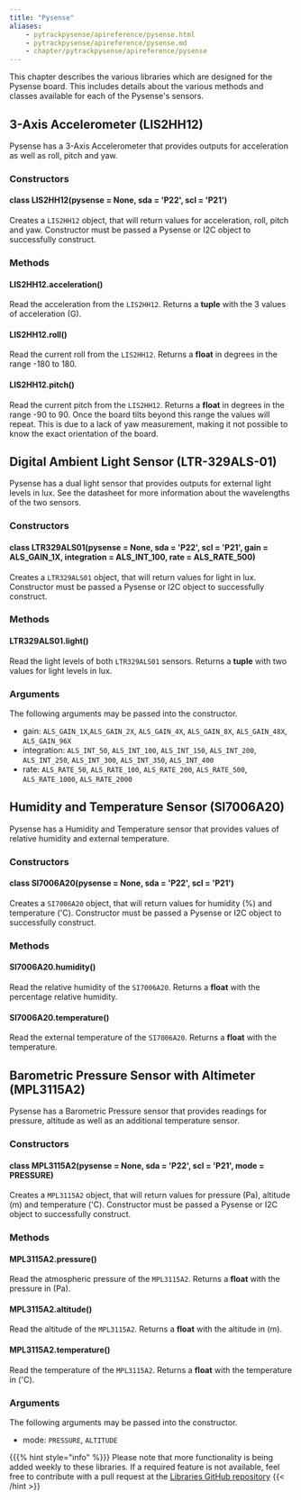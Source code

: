 ```yaml
---
title: "Pysense"
aliases:
    - pytrackpysense/apireference/pysense.html
    - pytrackpysense/apireference/pysense.md
    - chapter/pytrackpysense/apireference/pysense
---
```

This chapter describes the various libraries which are designed for the Pysense board. This includes details about the various methods and classes available for each of the Pysense's sensors.

## 3-Axis Accelerometer (LIS2HH12)

Pysense has a 3-Axis Accelerometer that provides outputs for acceleration as well as roll, pitch and yaw.

### Constructors

#### class LIS2HH12(pysense = None, sda = 'P22', scl = 'P21')

Creates a `LIS2HH12` object, that will return values for acceleration, roll, pitch and yaw. Constructor must be passed a Pysense or I2C object to successfully construct.

### Methods

#### LIS2HH12.acceleration()

Read the acceleration from the `LIS2HH12`. Returns a **tuple** with the 3 values of acceleration (G).

#### LIS2HH12.roll()

Read the current roll from the `LIS2HH12`. Returns a **float** in degrees in the range -180 to 180.

#### LIS2HH12.pitch()

Read the current pitch from the `LIS2HH12`. Returns a **float** in degrees in the range -90 to 90. Once the board tilts beyond this range the values will repeat. This is due to a lack of yaw measurement, making it not possible to know the exact orientation of the board.

## Digital Ambient Light Sensor (LTR-329ALS-01)

Pysense has a dual light sensor that provides outputs for external light levels in lux. See the datasheet for more information about the wavelengths of the two sensors.

### Constructors

#### class LTR329ALS01(pysense = None, sda = 'P22', scl = 'P21', gain = ALS\_GAIN\_1X, integration = ALS\_INT\_100, rate = ALS\_RATE\_500)

Creates a `LTR329ALS01` object, that will return values for light in lux. Constructor must be passed a Pysense or I2C object to successfully construct.

### Methods

#### LTR329ALS01.light()

Read the light levels of both `LTR329ALS01` sensors. Returns a **tuple** with two values for light levels in lux.

### Arguments

The following arguments may be passed into the constructor.

* gain: `ALS_GAIN_1X`,`ALS_GAIN_2X`, `ALS_GAIN_4X`, `ALS_GAIN_8X`, `ALS_GAIN_48X`, `ALS_GAIN_96X`
* integration: `ALS_INT_50`, `ALS_INT_100`, `ALS_INT_150`, `ALS_INT_200`, `ALS_INT_250`, `ALS_INT_300`, `ALS_INT_350`, `ALS_INT_400`
* rate: `ALS_RATE_50`, `ALS_RATE_100`, `ALS_RATE_200`, `ALS_RATE_500`, `ALS_RATE_1000`, `ALS_RATE_2000`

## Humidity and Temperature Sensor (SI7006A20)

Pysense has a Humidity and Temperature sensor that provides values of relative humidity and external temperature.

### Constructors

#### class SI7006A20(pysense = None, sda = 'P22', scl = 'P21')

Creates a `SI7006A20` object, that will return values for humidity (%) and temperature ('C). Constructor must be passed a Pysense or I2C object to successfully construct.

### Methods

#### SI7006A20.humidity()

Read the relative humidity of the `SI7006A20`. Returns a **float** with the percentage relative humidity.

#### SI7006A20.temperature()

Read the external temperature of the `SI7006A20`. Returns a **float** with the temperature.

## Barometric Pressure Sensor with Altimeter (MPL3115A2)

Pysense has a Barometric Pressure sensor that provides readings for pressure, altitude as well as an additional temperature sensor.

### Constructors

#### class MPL3115A2(pysense = None, sda = 'P22', scl = 'P21', mode = PRESSURE)

Creates a `MPL3115A2` object, that will return values for pressure (Pa), altitude (m) and temperature ('C). Constructor must be passed a Pysense or I2C object to successfully construct.

### Methods

#### MPL3115A2.pressure()

Read the atmospheric pressure of the `MPL3115A2`. Returns a **float** with the pressure in (Pa).

#### MPL3115A2.altitude()

Read the altitude of the `MPL3115A2`. Returns a **float** with the altitude in (m).

#### MPL3115A2.temperature()

Read the temperature of the `MPL3115A2`. Returns a **float** with the temperature in ('C).

### Arguments

The following arguments may be passed into the constructor.

* mode: `PRESSURE`, `ALTITUDE`

{{{% hint style="info" %}}}
Please note that more functionality is being added weekly to these libraries. If a required feature is not available, feel free to contribute with a pull request at the [Libraries GitHub repository](https://github.com/pycom/pycom-libraries)
{{< /hint >}}


